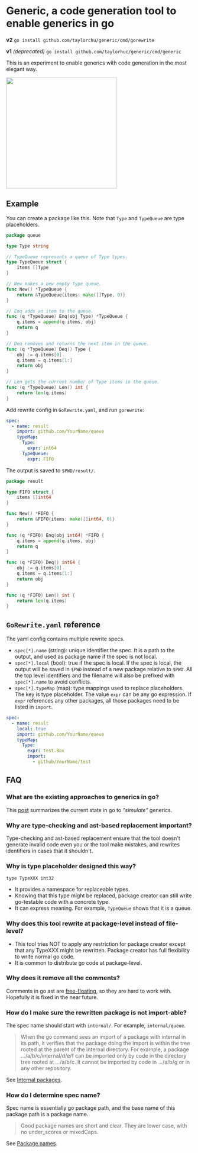 # Generic, a code generation tool to enable generics in go

__v2__ `go install github.com/taylorchu/generic/cmd/gorewrite`

__v1__ _(deprecated)_ `go install github.com/taylorhuc/generic/cmd/generic`

This is an experiment to enable generics with code generation in the most elegant way.

<img src="http://i.imgur.com/X07XInF.png" width="300">

## Example

You can create a package like this. Note that `Type` and `TypeQueue` are type placeholders.

```go
package queue

type Type string

// TypeQueue represents a queue of Type types.
type TypeQueue struct {
	items []Type
}

// New makes a new empty Type queue.
func New() *TypeQueue {
	return &TypeQueue{items: make([]Type, 0)}
}

// Enq adds an item to the queue.
func (q *TypeQueue) Enq(obj Type) *TypeQueue {
	q.items = append(q.items, obj)
	return q
}

// Deq removes and returns the next item in the queue.
func (q *TypeQueue) Deq() Type {
	obj := q.items[0]
	q.items = q.items[1:]
	return obj
}

// Len gets the current number of Type items in the queue.
func (q *TypeQueue) Len() int {
	return len(q.items)
}
```

Add rewrite config in `GoRewrite.yaml`, and run `gorewrite`:

```yaml
spec:
  - name: result
    import: github.com/YourName/queue
    typeMap:
      Type:
        expr: int64
      TypeQueue:
        expr: FIFO
```

The output is saved to `$PWD/result/`.

```go
package result

type FIFO struct {
	items []int64
}

func New() *FIFO {
	return &FIFO{items: make([]int64, 0)}
}

func (q *FIFO) Enq(obj int64) *FIFO {
	q.items = append(q.items, obj)
	return q
}

func (q *FIFO) Deq() int64 {
	obj := q.items[0]
	q.items = q.items[1:]
	return obj
}

func (q *FIFO) Len() int {
	return len(q.items)
}
```

## `GoRewrite.yaml` reference

The yaml config contains multiple rewrite specs.

- `spec[*].name` (string): unique identifier the spec. It is a path to the output, and used as package name if the spec is not local.
- `spec[*].local` (bool): true if the spec is local. If the spec is local, the output will be saved in `$PWD` instead of a new package relative to `$PWD`.
  All the top level identifiers and the filename will also be prefixed with `spec[*].name` to avoid conflicts.
- `spec[*].typeMap` (map): type mappings used to replace placeholders. The key is type placeholder. The value `expr` can be any go expression.
  If `expr` references any other packages, all those packages need to be listed in `import`.

```yaml
spec:
  - name: result
    local: true
    import: github.com/YourName/queue
    typeMap:
      Type:
        expr: test.Box
        import:
          - github/YourName/test
```

## FAQ

### What are the existing approaches to generics in go?

This [post](https://appliedgo.net/generics/) summarizes the current state in go to _"simulate"_ generics. 

### Why are type-checking and ast-based replacement important?

Type-checking and ast-based replacement ensure that the tool doesn't generate invalid code even you or the tool make mistakes, and rewrites identifiers in cases that it shouldn't.

### Why is type placeholder designed this way?

`type TypeXXX int32`

 - It provides a namespace for replaceable types.
 - Knowing that this type might be replaced, package creator can still write go-testable code with a concrete type.
 - It can express meaning. For example, `TypeQueue` shows that it is a queue.

### Why does this tool rewrite at package-level instead of file-level?

 - This tool tries NOT to apply any restriction for package creator except that any TypeXXX might be rewritten. Package creator has full flexibility to write normal go code.
 - It is common to distribute go code at package-level.

### Why does it remove all the comments?

Comments in go ast are [free-floating](https://github.com/golang/go/issues/20744), so they are hard to work with. Hopefully it is fixed in the near future.

### How do I make sure the rewritten package is not import-able?

The spec name should start with `internal/`. For example, `internal/queue`.

> When the go command sees an import of a package with internal in its path, it verifies that the package doing the import is within the tree rooted at the parent of the internal directory. For example, a package .../a/b/c/internal/d/e/f can be imported only by code in the directory tree rooted at .../a/b/c. It cannot be imported by code in .../a/b/g or in any other repository.

See [Internal packages](https://golang.org/doc/go1.4#internalpackages).

### How do I determine spec name?

Spec name is essentially go package path, and the base name of this package path is a package name.

> Good package names are short and clear. They are lower case, with no under_scores or mixedCaps.

See [Package names](https://blog.golang.org/package-names).

